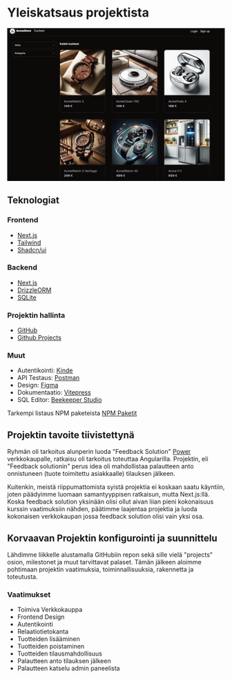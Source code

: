 # Yleiskatsaus projektista

![Landing Page](public/landing-page.png)

## Teknologiat

### Frontend

- [Next.js](https://nextjs.org/)
- [Tailwind](https://tailwindcss.com/)
- [Shadcn/ui](https://ui.shadcn.com/)

### Backend

- [Next.js](https://nextjs.org/)
- [DrizzleORM](https://orm.drizzle.team/)
- [SQLite](https://www.sqlite.org/index.html)

### Projektin hallinta

- [GitHub](https://github.com/juhamikael/ICT-Project-Feedback-Solution)
- [Github Projects](https://github.com/users/juhamikael/projects/1)

### Muut

- Autentikointi: [Kinde](https://kinde.com/)
- API Testaus: [Postman](https://www.postman.com/)
- Design: [Figma](https://www.figma.com/file/c1rTiFe2RW8bAWI3Fp0uq8/Untitled?type=design&node-id=0%3A1&mode=design&t=YquwgrzKO4fnRh9e-1)
- Dokumentaatio: [Vitepress](https://vitepress.vuejs.org/)
- SQL Editor: [Beekeeper Studio](https://www.beekeeperstudio.io/)

Tarkempi listaus NPM paketeista [NPM Paketit](/npm-paketit.md)

## Projektin tavoite tiivistettynä

Ryhmän oli tarkoitus alunperin luoda "Feedback Solution" [Power](https://www.power.fi/) verkkokaupalle, ratkaisu oli tarkoitus toteuttaa Angularilla. Projektin, eli "Feedback solutionin" perus idea oli mahdollistaa palautteen anto onnistuneen (tuote toimitettu asiakkaalle) tilauksen jälkeen.

Kuitenkin, meistä riippumattomista syistä projektia ei koskaan saatu käyntiin, joten päädyimme luomaan samantyyppisen ratkaisun, mutta Next.js:llä.
Koska feedback solution yksinään olisi ollut aivan liian pieni kokonaisuus kurssin vaatimuksiin nähden, päätimme laajentaa projektia ja luoda kokonaisen verkkokaupan jossa feedback solution olisi vain yksi osa.

<!-- Projekti eteni Semi Scrum tyyppisesti, joissa jokaiselle sprintille luotiin GitHubissa oma milestone ja määriteltiin niille issuet, koska ryhmässä on vain 2 jäsentä, ei varsinaista scrum masteria tai scrum meetingtejä ollut, vaan molemmat osapuolet olivat tietoisia projektin tilanteesta ja etenemisestä GitHubin projects boardin kautta. -->

## Korvaavan Projektin konfigurointi ja suunnittelu

Lähdimme liikkelle alustamalla GitHubiin repon sekä sille vielä "projects" osion, milestonet ja muut tarvittavat palaset. Tämän jälkeen aloimme pohtimaan projektin vaatimuksia, toiminnallisuuksia, rakennetta ja toteutusta.

### Vaatimukset

- Toimiva Verkkokauppa
- Frontend Design
- Autentikointi
- Relaatiotietokanta
- Tuotteiden lisääminen
- Tuotteiden poistaminen
- Tuotteiden tilausmahdollisuus
- Palautteen anto tilauksen jälkeen
- Palautteen katselu admin paneelista
